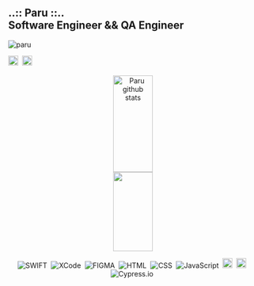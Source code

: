 <h2>..:: Paru ::.. <br>Software Engineer  && QA Engineer</h2> 

<p align="left"> 
    <img src="https://komarev.com/ghpvc/?username=paru369&label=Profile%20views&color=0e75b6&style=flat" alt="paru" /> <br>   
</p>
<a href="https://www.linkedin.com/in/paru369/" target="_blank"><img src="https://img.shields.io/badge/-paulopinheiro-0077B5?style=flat&logo=linkedin&logoColor=white" alt="LinkedIn paru369-" height="20"></a>&nbsp; 
<a href="mailto:paruvitu@gmaill.com"><img src="https://camo.githubusercontent.com/927d6b3961fa048ff7303daf291cb5869dfa25018997cf8c1373c2f6a85b1458/68747470733a2f2f696d672e736869656c64732e696f2f62616467652f2d476d61696c2d2532333333333f7374796c653d666f722d7468652d6261646765266c6f676f3d676d61696c266c6f676f436f6c6f723d7768697465" height="20"> </a>
  <br>
  <br>

<div align="center">
    <img width="40%" height="195px" src="https://github-readme-stats.vercel.app/api?username=paru369&show_icons=true&count_private=true&hide_border=true&title_color=BF3636&icon_color=D9A282&text_color=BF7154&bg_color=0d1117" alt="Paru github stats"/>  <br>
  <img height="160em" width="40%"src="https://streak-stats.demolab.com?user=paru369&hide_border=true&locale=pt_BR&date_format=j%20M%5B%20Y%5D&exclude_days=Sun%2CSat&stroke=734949&ring=D9A282&fire=D9A282&currStreakLabel=EB5454&background=EB545400&sideNums=D9A282&sideLabels=EB5454&dates=EB5454&excludeDaysLabel=BF3636&currStreakNum=D9A282">

![SWIFT](https://img.shields.io/badge/-SWIFT-05122A?style=flat&logo=SWIFT)&nbsp;
![XCode](https://img.shields.io/badge/-Xcode-05122A?style=flat&logo=Xcode)&nbsp;
![FIGMA](https://img.shields.io/badge/-Figma-05122A?style=flat&logo=Figma)&nbsp;
![HTML](https://img.shields.io/badge/-HTML-05122A?style=flat&logo=HTML5)&nbsp;
![CSS](https://img.shields.io/badge/-CSS-05122A?style=flat&logo=CSS3&logoColor=1572B6)&nbsp;
![JavaScript](https://img.shields.io/badge/-JavaScript-05122A?style=flat&logo=javascript)&nbsp;
<img src="https://img.shields.io/badge/Nodejs-05122A?style=flat&logo=node.js" alt="nodejs Badge" height="20">&nbsp;
<img src="https://img.shields.io/badge/React-05122A?style=flat&logo=react" alt="react Badge" height="20">&nbsp;
![Cypress.io](https://img.shields.io/badge/-Cypress.io-05122A?style=flat&logo=cypress)&nbsp;
</div>
   

  
